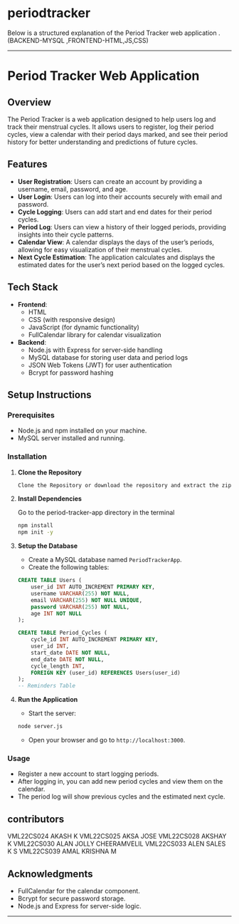 # periodtracker

Below is a structured explanation of the Period Tracker web application .(BACKEND-MYSQL ,FRONTEND-HTML,JS,CSS)

---

# Period Tracker Web Application

## Overview
The Period Tracker is a web application designed to help users log and track their menstrual cycles. It allows users to register, log their period cycles, view a calendar with their period days marked, and see their period history for better understanding and predictions of future cycles.

## Features
- **User Registration**: Users can create an account by providing a username, email, password, and age.
- **User Login**: Users can log into their accounts securely with email and password.
- **Cycle Logging**: Users can add start and end dates for their period cycles.
- **Period Log**: Users can view a history of their logged periods, providing insights into their cycle patterns.
- **Calendar View**: A calendar displays the days of the user’s periods, allowing for easy visualization of their menstrual cycles.
- **Next Cycle Estimation**: The application calculates and displays the estimated dates for the user’s next period based on the logged cycles.

## Tech Stack
- **Frontend**:
  - HTML
  - CSS (with responsive design)
  - JavaScript (for dynamic functionality)
  - FullCalendar library for calendar visualization
- **Backend**:
  - Node.js with Express for server-side handling
  - MySQL database for storing user data and period logs
  - JSON Web Tokens (JWT) for user authentication
  - Bcrypt for password hashing

## Setup Instructions

### Prerequisites
- Node.js and npm installed on your machine.
- MySQL server installed and running.

### Installation
1. **Clone the Repository**
   ```bash
   Clone the Repository or download the repository and extract the zip
   
   ```

2. **Install Dependencies**

   Go to the period-tracker-app directory in the terminal
   ```bash
   npm install
   npm init -y
   ```

4. **Setup the Database**
   - Create a MySQL database named `PeriodTrackerApp`.
   - Create the following tables:

   ```sql
   CREATE TABLE Users (
       user_id INT AUTO_INCREMENT PRIMARY KEY,
       username VARCHAR(255) NOT NULL,
       email VARCHAR(255) NOT NULL UNIQUE,
       password VARCHAR(255) NOT NULL,
       age INT NOT NULL
   );

   CREATE TABLE Period_Cycles (
       cycle_id INT AUTO_INCREMENT PRIMARY KEY,
       user_id INT,
       start_date DATE NOT NULL,
       end_date DATE NOT NULL,
       cycle_length INT,
       FOREIGN KEY (user_id) REFERENCES Users(user_id)
   );
   -- Reminders Table

   ```

5. **Run the Application**
   - Start the server:
   ```bash
   node server.js
   ```
   - Open your browser and go to `http://localhost:3000`.

### Usage
- Register a new account to start logging periods.
- After logging in, you can add new period cycles and view them on the calendar.
- The period log will show previous cycles and the estimated next cycle.

## contributors
VML22CS024 AKASH K
VML22CS025 AKSA JOSE
VML22CS028 AKSHAY K
VML22CS030 ALAN JOLLY CHEERAMVELIL
VML22CS033 ALEN SALES K S
VML22CS039 AMAL KRISHNA M


## Acknowledgments
- FullCalendar for the calendar component.
- Bcrypt for secure password storage.
- Node.js and Express for server-side logic.

---

